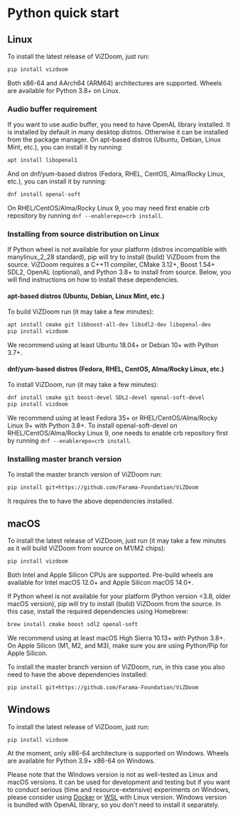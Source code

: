# Python quick start


## Linux
To install the latest release of ViZDoom, just run:
```sh
pip install vizdoom
```
Both x86-64 and AArch64 (ARM64) architectures are supported.
Wheels are available for Python 3.8+ on Linux.

### Audio buffer requirement
If you want to use audio buffer, you need to have OpenAL library installed.
It is installed by default in many desktop distros. Otherwise it can be installed from the package manager.
On apt-based distros (Ubuntu, Debian, Linux Mint, etc.), you can install it by running:
```sh
apt install libopenal1
```
And on dnf/yum-based distros (Fedora, RHEL, CentOS, Alma/Rocky Linux, etc.), you can install it by running:
```sh
dnf install openal-soft
```
On RHEL/CentOS/Alma/Rocky Linux 9, you may need first enable crb repository by running `dnf --enablerepo=crb install`.

### Installing from source distribution on Linux
If Python wheel is not available for your platform (distros incompatible with manylinux_2_28 standard), pip will try to install (build) ViZDoom from the source.
ViZDoom requires a C++11 compiler, CMake 3.12+, Boost 1.54+ SDL2, OpenAL (optional), and Python 3.8+ to install from source.
Below, you will find instructions on how to install these dependencies.

#### apt-based distros (Ubuntu, Debian, Linux Mint, etc.)
To build ViZDoom run (it may take a few minutes):
```sh
apt install cmake git libboost-all-dev libsdl2-dev libopenal-dev
pip install vizdoom
```
We recommend using at least Ubuntu 18.04+ or Debian 10+ with Python 3.7+.

#### dnf/yum-based distros (Fedora, RHEL, CentOS, Alma/Rocky Linux, etc.)
To install ViZDoom, run (it may take a few minutes):
```sh
dnf install cmake git boost-devel SDL2-devel openal-soft-devel
pip install vizdoom
```
We recommend using at least Fedora 35+ or RHEL/CentOS/Alma/Rocky Linux 9+ with Python 3.8+.
To install openal-soft-devel on RHEL/CentOS/Alma/Rocky Linux 9, one needs to enable crb repository first by running `dnf --enablerepo=crb install`.

### Installing master branch version
To install the master branch version of ViZDoom run:
```sh
pip install git+https://github.com/Farama-Foundation/ViZDoom
```
It requires the to have the above dependencies installed.


## macOS
To install the latest release of ViZDoom, just run (it may take a few minutes as it will build ViZDoom from source on M1/M2 chips):
```sh
pip install vizdoom
```
Both Intel and Apple Silicon CPUs are supported.
Pre-build wheels are available for Intel macOS 12.0+ and Apple Silicon macOS 14.0+.

If Python wheel is not available for your platform (Python version <3.8, older macOS version), pip will try to install (build) ViZDoom from the source.
In this case, install the required dependencies using Homebrew:
```sh
brew install cmake boost sdl2 openal-soft
```
We recommend using at least macOS High Sierra 10.13+ with Python 3.8+.
On Apple Silicon (M1, M2, and M3), make sure you are using Python/Pip for Apple Silicon.

To install the master branch version of ViZDoom, run, in this case you also need to have the above dependencies installed:
```sh
pip install git+https://github.com/Farama-Foundation/ViZDoom
```


## Windows
To install the latest release of ViZDoom, just run:
```sh
pip install vizdoom
```
At the moment, only x86-64 architecture is supported on Windows.
Wheels are available for Python 3.9+ x86-64 on Windows.

Please note that the Windows version is not as well-tested as Linux and macOS versions.
It can be used for development and testing but if you want to conduct serious (time and resource-extensive) experiments on Windows,
please consider using [Docker](https://docs.docker.com/docker-for-windows/install/) or [WSL](https://docs.microsoft.com/en-us/windows/wsl) with Linux version.
Windows version is bundled with OpenAL library, so you don't need to install it separately.
